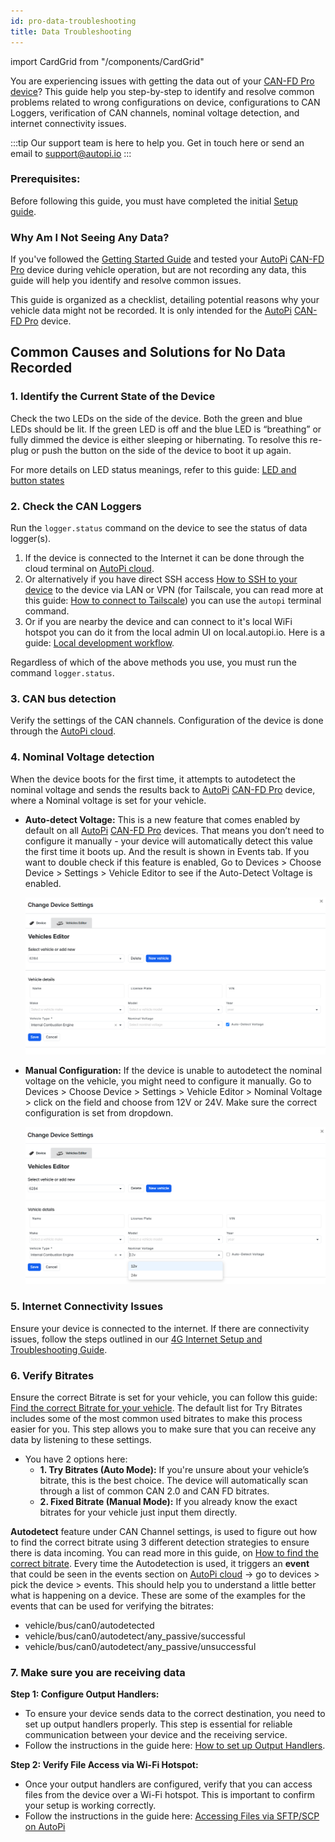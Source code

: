 ```yaml
---
id: pro-data-troubleshooting
title: Data Troubleshooting
---
```


import CardGrid from "/components/CardGrid"


You are experiencing issues with getting the data out of your [CAN-FD Pro device](https://shop.autopi.io/products/autopi-can-fd-pro)? This guide help you step-by-step to identify and resolve common problems related to wrong configurations on device, configurations to CAN Loggers, verification of CAN channels, nominal voltage detection, and internet connectivity issues. 

:::tip Our support team is here to help you.
Get in touch here or send an email to support@autopi.io
:::

### Prerequisites:
Before following this guide, you must have completed the initial [Setup guide](https://docs.autopi.io/getting_started/autopi_canfd_pro/).

### Why Am I Not Seeing Any Data? 
If you've followed the [Getting Started Guide](/getting_started/autopi_canfd_pro/index.md)
and tested your [AutoPi](https://www.autopi.io) [CAN-FD Pro](https://www.autopi.io/hardware/autopi-canfd-pro) device during vehicle operation, but are not recording any data, this guide will help you identify and resolve common issues. 

This guide is organized as a checklist, detailing potential reasons why your vehicle
data might not be recorded. It is only intended for the
[AutoPi](https://www.autopi.io) [CAN-FD Pro](https://www.autopi.io/hardware/autopi-canfd-pro) device.  

## Common Causes and Solutions for No Data Recorded

### 1. Identify the Current State of the Device

Check the two LEDs on the side of the device. Both the green and blue LEDs should be lit. If the green LED is off and the blue LED is “breathing” or fully dimmed the device is either sleeping or hibernating. To resolve this re-plug or push the button on the side of the device to boot it up again.

For more details on LED status meanings, refer to this guide: [LED and button states](https://docs.autopi.io/hardware/autopi_canfd_pro/pro-led-and-button/)

### 2. Check the CAN Loggers

Run the `logger.status` command on the device to see the status of data logger(s).

1. If the device is connected to the Internet it can be done through the cloud terminal on [AutoPi cloud](https://my.autopi.io/).
2. Or alternatively if you have direct SSH access [How to SSH to your device](https://docs.autopi.io/developer_guides/how-to-ssh-to-your-device/) to the device via LAN or VPN (for Tailscale, you can read more at this guide: [How to connect to Tailscale](https://docs.autopi.io/getting_started/autopi_canfd_pro/how_to_connect_to_tailscale/)) you can use the `autopi` terminal command.
3. Or if you are nearby the device and can connect to it's local WiFi hotspot you can do it from the local admin UI on local.autopi.io. Here is a guide: [Local development workflow](https://docs.autopi.io/developer_guides/local-development-workflow/). 

Regardless of which of the above methods you use, you must run the command `logger.status`. 


### 3. CAN bus detection

Verify the settings of the CAN channels. Configuration of the device is done through the [AutoPi cloud](https://my.autopi.io/). 

### 4. Nominal Voltage detection

When the device boots for the first time, it attempts to autodetect the nominal voltage and sends the results back to [AutoPi](https://www.autopi.io) [CAN-FD Pro](https://www.autopi.io/hardware/autopi-canfd-pro) device, where a Nominal voltage is set for your vehicle. 

* **Auto-detect Voltage:** This is a new feature that comes enabled by default on all [AutoPi](https://www.autopi.io) [CAN-FD Pro](https://www.autopi.io/hardware/autopi-canfd-pro) devices. That means you don’t need to configure it manually - your device will automatically detect this value the first time it boots up. And the result is shown in Events tab.
If you want to double check if this feature is enabled, Go to Devices > Choose Device > Settings > Vehicle Editor to see if the Auto-Detect Voltage is enabled.

    ![Autodetect feature](/img/getting_started/autopi_canfd_pro/autodetect_voltage.png)

* **Manual Configuration:** If the device is unable to autodetect the nominal voltage on the vehicle, you might need to configure it manually. Go to Devices > Choose Device > Settings > Vehicle Editor > Nominal Voltage > click on the field and choose from 12V or 24V. Make sure the correct configuration is set from dropdown.  

    ![Manual configuration of nominal voltage](/img/getting_started/autopi_canfd_pro/nominal_voltage.png)

### 5. Internet Connectivity Issues 

Ensure your device is connected to the internet. If there are connectivity issues,
follow the steps outlined in our [4G Internet Setup and Troubleshooting Guide](https://docs.autopi.io/getting_started/autopi_canfd_pro/pro-4g-internet-setup-troubleshooting/).

### 6. Verify Bitrates 

Ensure the correct Bitrate is set for your vehicle, you can follow this guide: [Find the correct Bitrate for your vehicle](https://docs.autopi.io/getting_started/autopi_canfd_pro/pro-user-guide/#step-4-try-bitrates-or-use-fixed-bitrate). The default list for Try Bitrates includes some of the most common used bitrates to make this process easier for you. This step allows you to make sure that you can receive any data by listening to these settings. 
* You have 2 options here: 
  * **1. Try Bitrates (Auto Mode):**
      If you're unsure about your vehicle’s bitrate, this is the best choice.
        The device will automatically scan through a list of common CAN 2.0 and CAN FD bitrates.
  * **2. Fixed Bitrate (Manual Mode):**
    If you already know the exact bitrates for your vehicle just input them directly. 

**Autodetect** feature under CAN Channel settings, is used to figure out how to find the correct bitrate using 3 different detection strategies to ensure there is data incoming. You can read more in this guide, on [How to find the correct bitrate](https://docs.autopi.io/getting_started/autopi_canfd_pro/pro-user-guide/#step-3-autodetect-how-to-find-the-correct-bitrate). Every time the Autodetection is used, it triggers an **event** that could be seen in the events section on [AutoPi cloud](https://my.autopi.io/) -> go to devices > pick the device > events. This should help you to understand a little better what is happening on a device. These are some of the examples for the events that can be used for verifying the bitrates: 
- vehicle/bus/can0/autodetected 
- vehicle/bus/can0/autodetect/any_passive/successful 
- vehicle/bus/can0/autodetect/any_passive/unsuccessful 


### 7. Make sure you are receiving data

**Step 1: Configure Output Handlers:**
* To ensure your device sends data to the correct destination, you need to set up output handlers properly. This step is essential for reliable communication between your device and the receiving service.
* Follow the instructions in the guide here: [How to set up Output Handlers](https://docs.autopi.io/getting_started/autopi_canfd_pro/pro-user-guide/#step-4-outputs). 

**Step 2: Verify File Access via Wi-Fi Hotspot:**
* Once your output handlers are configured, verify that you can access files from the device over a Wi-Fi hotspot. This is important to confirm your setup is working correctly. 
* Follow the instructions in the guide here: [Accessing Files via SFTP/SCP on AutoPi](https://docs.autopi.io/getting_started/autopi_canfd_pro/accessing-files-via-sftp-on-autopi/)


